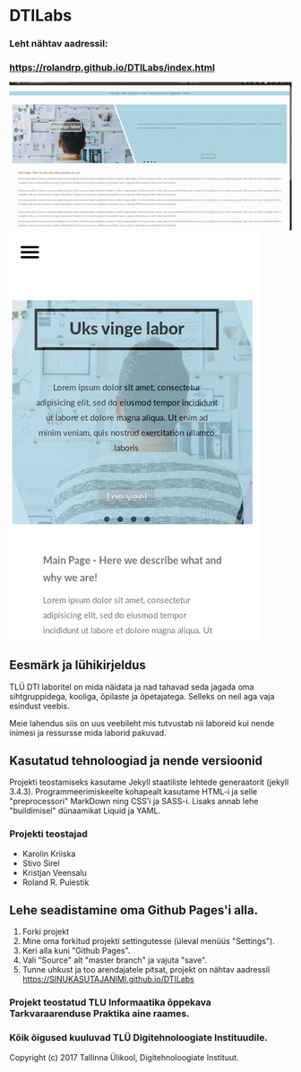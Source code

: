 # DTILabs

### Leht nähtav aadressil:
### https://rolandrp.github.io/DTILabs/index.html


![Pilt DTI Laborite uuest lehest](assets/img/mainpage.gif)
![Oleme ka mobiilisõbralikud](assets/img/mainpagemobiil.png)

## Eesmärk ja lühikirjeldus
TLÜ DTI laboritel on mida näidata ja nad tahavad seda jagada oma sihtgruppidega, kooliga, õpilaste ja õpetajatega. Selleks on neil aga vaja esindust veebis.

Meie lahendus siis on uus veebileht mis tutvustab nii laboreid kui nende inimesi ja ressursse mida laborid pakuvad.


## Kasutatud tehnoloogiad ja nende versioonid
Projekti teostamiseks kasutame Jekyll staatiliste lehtede generaatorit (jekyll 3.4.3). Programmeerimiskeelte kohapealt kasutame HTML-i ja selle "preprocessori" MarkDown ning CSS'i ja SASS-i. Lisaks annab lehe "buildimisel" dünaamikat Liquid ja YAML.


### Projekti teostajad
- Karolin Kriiska
- Stivo Sirel
- Kristjan Veensalu
- Roland R. Puiestik

## Lehe seadistamine oma Github Pages'i alla.

  1. Forki projekt
  2. Mine oma forkitud projekti settingutesse (üleval menüüs "Settings").
  3. Keri alla kuni "Github Pages".
  4. Vali "Source" alt "master branch" ja vajuta "save".
  5. Tunne uhkust ja too arendajatele pitsat, projekt on nähtav aadressil https://SINUKASUTAJANIMI.github.io/DTILabs


### Projekt teostatud TLU Informaatika õppekava Tarkvaraarenduse Praktika aine raames.

### Kõik õigused kuuluvad TLÜ Digitehnoloogiate Instituudile.
Copyright (c) 2017 Tallinna Ülikool, Digitehnoloogiate Instituut.
